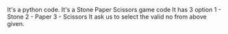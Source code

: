 It's a python code.
It's a Stone Paper Scissors game code
It has 3 option 1 - Stone 
                2 - Paper
                3 - Scissors
It ask us to select the valid no from above given.

